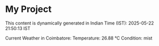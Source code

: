 # My Project

This content is dynamically generated in Indian Time (IST): 2025-05-22 21:50:13 IST


Current Weather in Coimbatore:
Temperature: 26.88 °C
Condition: mist
